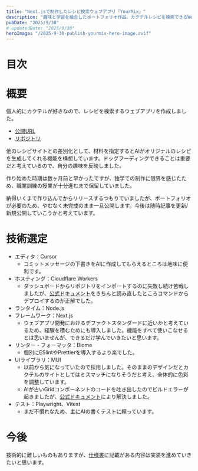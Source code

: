 ```yaml
---
title: "Next.jsで制作したレシピ検索ウェブアプリ「YourMix」"
description: "趣味と学習を融合したポートフォリオ作品。カクテルレシピを検索できるWebアプリをNext.jsとCloudflare Workersで構築しました。未完成ながら公開し、今後も改善を重ねていきます。"
pubDate: "2025/9/30"
# updatedDate: "2025/9/30"
heroImage: "/2025-9-30-publish-yourmix-hero-image.avif"
---
```


# 目次

# 概要
個人的にカクテルが好きなので、レシピを検索するウェブアプリを作成しました。

- [公開URL](https://yourmix.hndyu.workers.dev/)
- [リポジトリ](https://github.com/hndyu/yourmix)

他のレシピサイトとの差別化として、材料を指定するとAIがオリジナルのレシピを生成してくれる機能を構想しています。ドッグフーディングできることは重要だと考えているので、自分の趣味を反映しました。

作り始めた時期は数ヶ月前と早かったですが、独学での制作に限界を感じたため、職業訓練の授業が十分進むまで保留していました。

納得いくまで作り込んでからリリースするつもりでいましたが、ポートフォリオが必要のため、やむなく未完成のまま一旦公開します。今後は随時記事を更新/新規公開していこうかと考えています。

# 技術選定
- エディタ：Cursor
  - コミットメッセージの下書きをAIに作成してもらえるところは地味に便利です。
- ホスティング：Cloudflare Workers
  - ダッシュボードからリポジトリをインポートするのに失敗し続け苦戦しましたが、[公式ドキュメント](https://developers.cloudflare.com/workers/framework-guides/web-apps/nextjs/)をきちんと読み直したところコマンドからデプロイするのが正解でした。
- ランタイム：Node.js
- フレームワーク：Next.js
  - ウェブアプリ開発におけるデファクトスタンダードに近いかと考えているため、経験を積むためにも導入しました。機能をすべて使いこなせるとは思いませんが、できるだけ学んでいきたいと思います。
- リンター・フォーマッタ：Biome
  - 個別にESlintやPrettierを導入するより楽でした。
- UIライブラリ：MUI
  - 以前から気になっていたので採用しました。そのままのデザインだとカクテルのサイトとしてはミスマッチになりそうだと考え、全体的に色彩を調整しています。
  - AIが古いGridコンポーネントのコードを吐き出したのでビルドエラーが起きましたが、[公式ドキュメント](https://mui.com/material-ui/migration/upgrade-to-grid-v2/)により解決しました。
- テスト：Playwright、Vitest
  - まだ不慣れなため、主にAIの書くテストに頼っています。

# 今後
技術的に難しいものもありますが、[仕様書](https://github.com/hndyu/yourmix/tree/master/docs)に記載がある内容は実装を進めていきたいと思います。
